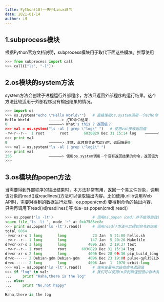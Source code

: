 ```yaml
---
title: Python(18)——执行Linux命令
date: 2021-01-14
author: LM
---
```


## 1.subprocess模块

根据Python官方文档说明，subprocess模块用于取代下面这些模块。推荐使用

```python
>>> from subprocess import call  
>>> call(["ls", "-l"])
```

## 2.os模块的system方法

system方法会创建子进程运行外部程序，方法只返回外部程序的运行结果。这个方法比较适用于外部程序没有输出结果的情况。

```python
>>> import os  
>>> os.system("echo \"Hello World\"")   # 直接使用os.system调用一个echo命令  
Hello World         ——————> 打印命令结果  
0                   ——————> What's this ? 返回值？  
>>> val = os.system("ls -al | grep \"log\" ")   # 使用val接收返回值  
-rw-r--r--  1 root       root       6030829 Dec 31 15:14 log    ——————> 此时只打印了命令结果  
>>> print val             
0                   ——————> 注意，此时命令正常运行时，返回值是0  
>>> val = os.system("ls -al | grep \"log1\" ")  
>>> print val         
256                 ——————> 使用os.system调用一个没有返回结果的命令，返回值为256～  
>>>   
```

## 3.os模块的popen方法

当需要得到外部程序的输出结果时，本方法非常有用，返回一个类文件对象，调用该对象的read()或readlines()方法可以读取输出内容。比如使用urllib调用Web API时，需要对得到的数据进行处理。os.popen(cmd) 要得到命令的输出内容，只需再调用下read()或readlines()等 如a=os.popen(cmd).read()

```python
>>> os.popen('ls -lt')                  # 调用os.popen（cmd）并不能得到我们想要的结果  
<open file 'ls -lt ', mode 'r' at 0xb7585ee8>  
>>> print os.popen('ls -lt').read()     # 调用read()方法可以得到命令的结果  
total 6064  
-rwxr-xr-x 1 long       long            23 Jan  5 21:00 hello.sh  
-rw-r--r-- 1 long       long           147 Jan  5 20:26 Makefile  
drwxr-xr-x 3 long       long          4096 Jan  2 19:37 test  
-rw-r--r-- 1 root       root       6030829 Dec 31 15:14 log  
drwxr-xr-x 2 long       long          4096 Dec 28 09:36 pip_build_long  
drwx------ 2 Debian-gdm Debian-gdm    4096 Dec 23 19:08 pulse-gylJ5EL24GU9  
drwx------ 2 long       long          4096 Jan  1  1970 orbit-long  
>>> val = os.popen('ls -lt').read()     # 使用变量可以接收命令返回值  
>>> if "log" in val:                    # 我们可以使用in来判断返回值中有木有一个字符串  
...     print "Haha,there is the log"  
... else:  
...     print "No,not happy"  
...  
Haha,there is the log  
```

